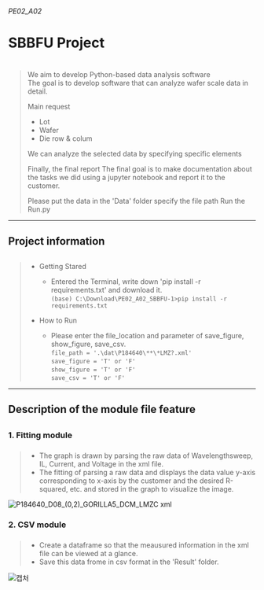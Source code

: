 <h6>PE02_A02<h6>
<h1> SBBFU Project <h1>
 
#####
> We aim to develop Python-based data analysis software \
> The goal is to develop software that can analyze wafer scale data in detail.
>
> Main request 
> + Lot
> + Wafer
> + Die row & colum
> 
> We can analyze the selected data by specifying specific elements
>
> Finally, the final report The final goal is to make documentation about the tasks 
> we did using a jupyter notebook and report it to the customer.
>
> Please put the data in the 'Data' folder specify the file path Run the Run.py 

 
***

<h2> Project information <h2>

#####
>* Getting Stared
>   + Entered the Terminal, write down 'pip install -r requirements.txt' and download it. \
>``(base) C:\Download\PE02_A02_SBBFU-1>pip install -r requirements.txt``
>
>
>* How to Run
>   + Please enter the file_location and parameter of save_figure, show_figure, save_csv. \
``file_path = '.\dat\P184640\**\*LMZ?.xml'``\
``save_figure = 'T' or 'F' `` \
``show_figure = 'T' or 'F' `` \
``save_csv = 'T' or 'F'``
***



<h2> Description of the module file feature <h2>

 <h3> 1. Fitting module <h3>
 
#####
  >-   The graph is drawn by parsing the raw data of Wavelengthsweep, IL, Current, and Voltage in the xml file.
  >-   The fitting of parsing a raw data and displays the data value y-axis corresponding to x-axis by the customer and the desired R-squared, etc. and stored in the graph to visualize the image.
 
![P184640_D08_(0,2)_GORILLA5_DCM_LMZC xml](https://user-images.githubusercontent.com/80964488/117802229-3211e380-b290-11eb-81dc-c5e460009392.png)


 <h3> 2. CSV module <h3>
 
#####
  >- Create a dataframe so that the meausured information in the xml file can be viewed at a glance.
  >- Save this data frome in csv format in the 'Result' folder.
 
 
 ![캡처](https://user-images.githubusercontent.com/80964488/117802539-903ec680-b290-11eb-969f-6fd459a8d594.PNG)
